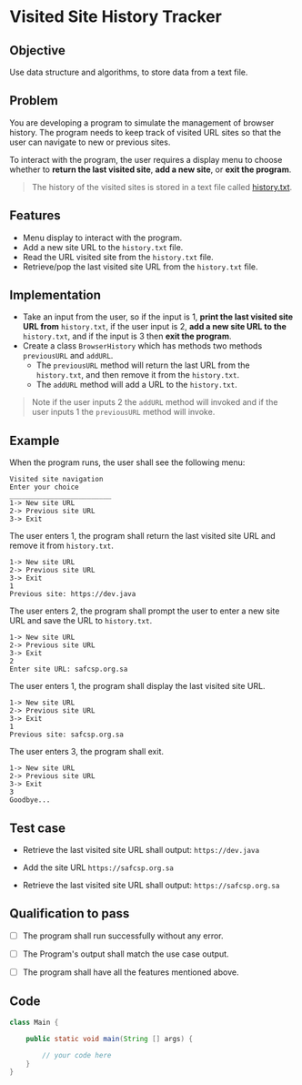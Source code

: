 # Visited Site History Tracker

## Objective 
Use data structure and algorithms, to store data from a text file.

## Problem 

You are developing a program to simulate the management of browser history. The program needs to keep track of visited URL sites so that the user can navigate to new or previous sites.

To interact with the program, the user requires a display menu to choose whether to **return the last visited site**, **add a new site**, or **exit the program**.

> The history of the visited sites is stored in a text file called [history.txt](https://github.com/SAFCSP-Team/browser-history/blob/main/src/history.txt).

## Features 
- Menu display to interact with the program.
- Add a new site URL to the `history.txt` file.
- Read the URL visited site from the `history.txt` file.
- Retrieve/pop the last visited site URL from the `history.txt` file.


## Implementation
- Take an input from the user, so if the input is 1, **print the last visited site URL from** `history.txt`, if the user input is 2, **add a new site URL to the** `history.txt`, and if the input is 3 then **exit the program**.
- Create a class `BrowserHistory` which has methods two methods `previousURL` and `addURL`.
    - The `previousURL` method will return the last URL from the `history.txt`, and then remove it from the `history.txt`.
    - The `addURL` method will add a URL to the `history.txt`.

> Note if the user inputs 2 the `addURL` method will invoked and if the user inputs 1 the `previousURL` method will invoke.

## Example
When the program runs, the user shall see the following menu:
```
Visited site navigation
Enter your choice
_________________________
1-> New site URL
2-> Previous site URL
3-> Exit
```
The user enters 1, the program shall return the last visited site URL and remove it from `history.txt`.
```
1-> New site URL
2-> Previous site URL
3-> Exit
1
Previous site: https://dev.java
```

The user enters 2, the program shall prompt the user to enter a new site URL and save the URL to `history.txt`.
```
1-> New site URL
2-> Previous site URL
3-> Exit
2
Enter site URL: safcsp.org.sa
```

The user enters 1, the program shall display the last visited site URL.
```
1-> New site URL
2-> Previous site URL
3-> Exit
1
Previous site: safcsp.org.sa
```

The user enters 3, the program shall exit.
```
1-> New site URL
2-> Previous site URL
3-> Exit
3
Goodbye...
```

## Test case
- Retrieve the last visited site URL shall output: ```https://dev.java```

- Add the site URL `https://safcsp.org.sa`

- Retrieve the last visited site URL shall output: ```https://safcsp.org.sa```


## Qualification to pass
- [ ] The program shall run successfully without any error.
- [ ] The Program's output shall match the use case output.
- [ ] The program shall have all the features mentioned above.


## Code 
```java 
class Main {

    public static void main(String [] args) {

        // your code here
    }
}
```
